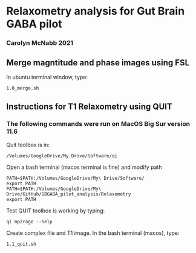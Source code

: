 # Relaxometry analysis for Gut Brain GABA pilot
### Carolyn McNabb 2021

## Merge magntitude and phase images using FSL
In ubuntu terminal window, type:
```
1.0_merge.sh
```

## Instructions for T1 Relaxometry using QUIT 
### The following commands were run on MacOS Big Sur version 11.6 

Quit toolbox is in: 
```
/Volumes/GoogleDrive/My Drive/Software/qi 
```

Open a bash terminal (macos terminal is fine) and modify path
```
PATH=$PATH:/Volumes/GoogleDrive/My\ Drive/Software/
export PATH
PATH=$PATH:/Volumes/GoogleDrive/My\ Drive/GitHub/GBGABA_pilot_analysis/Relaxometry
export PATH
```

Test QUIT toolbox is working by typing:
```
qi mp2rage --help
```

Create complex file and T1 image.
In the bash terminal (macos), type:
```
1.1_quit.sh
```


